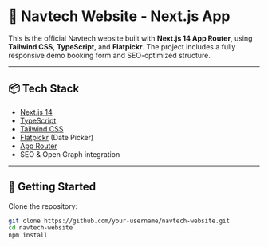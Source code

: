 # 🚀 Navtech Website - Next.js App

This is the official Navtech website built with **Next.js 14 App Router**, using **Tailwind CSS**, **TypeScript**, and **Flatpickr**. The project includes a fully responsive demo booking form and SEO-optimized structure.

---

## 📦 Tech Stack

- [Next.js 14](https://nextjs.org)
- [TypeScript](https://www.typescriptlang.org/)
- [Tailwind CSS](https://tailwindcss.com/)
- [Flatpickr](https://flatpickr.js.org/) (Date Picker)
- [App Router](https://nextjs.org/docs/app/building-your-application/routing)
- SEO & Open Graph integration

---

## 🔧 Getting Started

Clone the repository:

```bash
git clone https://github.com/your-username/navtech-website.git
cd navtech-website
npm install
